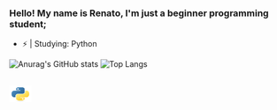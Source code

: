 ### Hello! My name is Renato, I'm just a beginner programming student;

- ⚡️ | Studying: Python

![Anurag's GitHub stats](https://github-readme-stats.vercel.app/api?username=renatinnsx&show_icons=true&theme=dark&icon_color=7C00FF&border_color=202020)
![Top Langs](https://github-readme-stats.vercel.app/api/top-langs/?username=renatinnsx&layout=compact&theme=dark&icon_color=7C00FF&border_color=202020)
<div style="display: inline_block"><br>
  <img align="center" alt="Rafa-Python" height="30" width="40" src="https://raw.githubusercontent.com/devicons/devicon/master/icons/python/python-original.svg">
</div>

  ##
